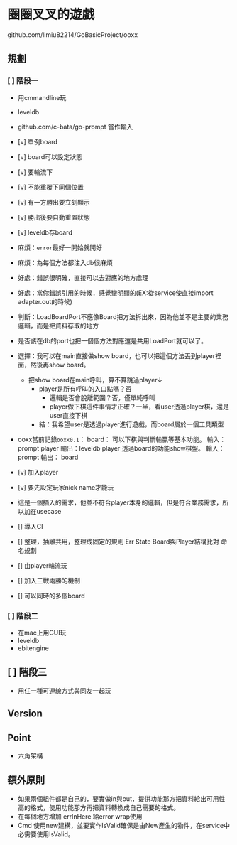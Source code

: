 # 圈圈叉叉的遊戲

github.com/limiu82214/GoBasicProject/ooxx

## 規劃

### [ ] 階段一

* 用cmmandline玩
* leveldb
* github.com/c-bata/go-prompt 當作輸入

* [v] 單例board
* [v] board可以設定狀態
* [v] 要輪流下
* [v] 不能重覆下同個位置
* [v] 有一方勝出要立刻顯示
* [v] 勝出後要自動重置狀態
* [v] leveldb存board
* 麻煩：`error`最好一開始就開好
* 麻煩：為每個方法都注入db很麻煩
* 好處：錯誤很明確，直接可以去對應的地方處理
* 好處：當你錯誤引用的時候，感覺蠻明顯的(EX:從service使直接import adapter.out的時候)
* 判斷：LoadBoardPort不應像Board把方法拆出來，因為他並不是主要的業務邏輯，而是把資料存取的地方
* 是否該在db的port也把一個個方法對應還是共用LoadPort就可以了。
* 選擇：我可以在main直接做show board，也可以把這個方法丟到player裡面，然後再show board。
    * 把show board在main呼叫，算不算跳過player↓
        * player是所有呼叫的入口點嗎？否
            * 邏輯是否會脫離範圍？否，僅單純呼叫
            * player做下棋這件事情才正確？一半，看user透過player棋，還是user直接下棋
        * 結：我希望user是透過player進行遊戲，而board屬於一個工具類型
* ooxx當前記錄`ooxx0.1`：
    board：
        可以下棋與判斷輸贏等基本功能。
        輸入：
            prompt
            player
        輸出：leveldb
    player
        透過board的功能show棋盤。
        輸入： prompt
        輸出： board
* [v] 加入player
* [v] 要先設定玩家nick name才能玩
* 這是一個插入的需求，他並不符合player本身的邏輯，但是符合業務需求，所以加在usecase
* [] 導入CI
* [] 整理，抽離共用，整理成固定的規則
    Err
    State
    Board與Player結構比對
    命名規劃
* [] 由player輪流玩
* [] 加入三戰兩勝的機制
* [] 可以同時的多個board

### [ ] 階段二

* 在mac上用GUI玩
* leveldb
* ebitengine

## [ ] 階段三

* 用任一種可連線方式與同友一起玩

## Version

## Point

* 六角架構

## 額外原則
* 如果兩個組件都是自己的，要實做in與out，提供功能那方把資料給出可用性高的格式，使用功能那方再把資料轉換成自己需要的格式。
* 在每個地方增加 errInHere 給error wrap使用
* Cmd 使用new建構，並要實作IsValid確保是由New產生的物件，在service中必需要使用IsValid。
